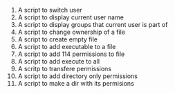 1. A script to switch user
2. A script to display current user name
3. A script to display groups that current user is part of
4. A script to change ownership of a file
5. A script to create empty file
6. A script to add executable to a file
7. A script to add 114 permissions to file
8. A script to add execute to all
9. A scritp to transfere permissions
10. A script to add directory only permissions
11. A script to make a dir with its permisions 
